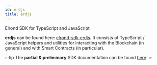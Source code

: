 ```yaml
---
id: erdjs
title: erdjs
---
```


Elrond SDK for TypeScript and JavaScript

**erdjs** can be found here: [elrond-sdk-erdjs](https://github.com/ElrondNetwork/elrond-sdk-erdjs).
It consists of TypeScript / JavaScript helpers and utilities for interacting with the Blockchain (in general) and with Smart Contracts (in particular).

:::tip
The **partial & preliminary** SDK documentation can be found [here](https://elrondnetwork.github.io/elrond-sdk-docs/erdjs/latest/).
:::
